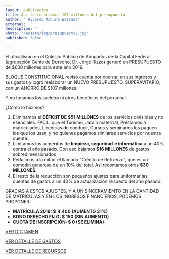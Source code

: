 ```yaml
---
layout: publicacion
title: Asi le recortamos 107 millones del presupuesto
author: " Ricardo Mihura Estrada"
external: ''
description: ''
photo: "/assets/img/presupuesto2.jpg"
published: false

---
```

El oficialismo en el Colegio Público de Abogados de la Capital Federal (agrupación Gente de Derecho, Dr. Jorge Rizzo) generó un PRESUPUESTO de $638 millones para este año 2019.

BLOQUE CONSTITUCIONAL revisó cuenta por cuenta, en sus ingresos y sus gastos y logró reelaborar un NUEVO PRESUPUESTO, SUPERAVITARIO, con un AHORRO DE $107 millones.

Y no tocamos los sueldos ni otros beneficios del personal.

¿Cómo lo hicimos?

1. Eliminamos el **DÉFICIT DE $51 MILLONES** de los servicios divisibles y no esenciales. FÁCIL: que el Turismo, Jardín maternal, Préstamos a matriculados, Licencias de conducir, Cursos y seminarios los paguen los que los usan, y no quienes pagamos similares servicios por nuestra cuenta.
2. Limitamos los aumentos de **limpieza, seguridad e informática** a un 40% contra el año pasado. Con eso bajamos **$16 MILLONES** de gastos sobredimensionados
3. Redujimos a la mitad el llamado "Crédito de Refuerzo", que es un comodín generoso de un 10% del total. Así recortamos otros **$30 MILLONES**.
4. El resto de la reducción son pequeños ajustes para uniformar las cuentas de gastos a un 40% de actualización respecto del año pasado.

GRACIAS A ESTOS AJUSTES, Y A UN SINCERAMIENTO EN LA CANTIDAD DE MATRÍCULAS Y EN LOS INGRESOS FINANCIEROS, PODEMOS PROPONER:

* **MATRÍCULA 2019: $ 4.400 (AUMENTO 31%)**
* **BONO DERECHO FIJO: $ 150 (SIN AUMENTO)**
* **CUOTA DE INSCRIPCIÓN: $ 0 (SE ELIMINA)**

[VER DICTAMEN](https://1drv.ms/b/s!Ah0sfoie1drYgcw67BjThm0m4es6eg)

[VER DETALLE DE GASTOS](https://1drv.ms/b/s!Ah0sfoie1drYgcw9C9OVu7Pj71PmqA)

[VER DETALLE DE RECURSOS](https://1drv.ms/b/s!Ah0sfoie1drYgcw8HVg5VxeVP8GAtw)